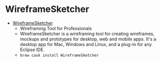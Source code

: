 # WireframeSketcher
- [WireframeSketcher](https://wireframesketcher.com/)
  -  Wireframing Tool for Professionals
  - WireframeSketcher is a wireframing tool for creating wireframes, mockups and prototypes for desktop, web and mobile apps. It's a desktop app for Mac, Windows and Linux, and a plug-in for any Eclipse IDE.
  - `brew cask install WireframeSketcher`
